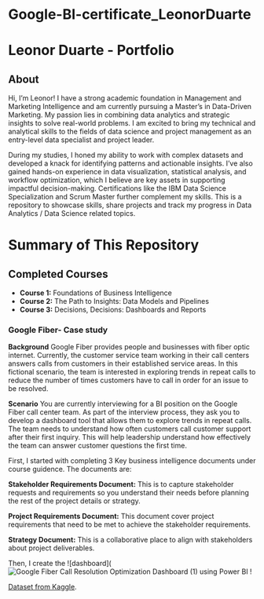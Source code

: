# Google-BI-certificate_LeonorDuarte
# Leonor Duarte - Portfolio
## About
Hi, I’m Leonor! I have a strong academic foundation in Management and Marketing Intelligence and am currently pursuing a Master’s in Data-Driven Marketing. My passion lies in combining data analytics and strategic insights to solve real-world problems. I am excited to bring my technical and analytical skills to the fields of data science and project management as an entry-level data specialist and project leader.

During my studies, I honed my ability to work with complex datasets and developed a knack for identifying patterns and actionable insights. I’ve also gained hands-on experience in data visualization, statistical analysis, and workflow optimization, which I believe are key assets in supporting impactful decision-making. Certifications like the IBM Data Science Specialization and Scrum Master further complement my skills.
This is a repository to showcase skills, share projects and track my progress in Data Analytics / Data Science related topics.

# Summary of This Repository
## Completed Courses 
- **Course 1:** Foundations of Business Intelligence
- **Course 2:** The Path to Insights: Data Models and Pipelines
- **Course 3:** Decisions, Decisions: Dashboards and Reports

### Google Fiber- Case study

**Background** Google Fiber provides people and businesses with fiber optic internet. Currently, the customer service team working in their call centers answers calls from customers in their established service areas. In this fictional scenario, the team is interested in exploring trends in repeat calls to reduce the number of times customers have to call in order for an issue to be resolved.

**Scenario** You are currently interviewing for a BI position on the Google Fiber call center team. As part of the interview process, they ask you to develop a dashboard tool that allows them to explore trends in repeat calls. The team needs to understand how often customers call customer support after their first inquiry. This will help leadership understand how effectively the team can answer customer questions the first time.

First, I started with completing 3 Key business intelligence documents under course guidence. The documents are:

**Stakeholder Requirements Document:** This is to capture stakeholder requests and requirements so you understand their needs before planning the rest of the project details or strategy.

**Project Requirements Document:** This document cover project requirements that need to be met to achieve the stakeholder requirements.

**Strategy Document:** This is a collaborative place to align with stakeholders about project deliverables.

Then, I create the ![dashboard](![Google Fiber Call Resolution Optimization Dashboard (1)](https://github.com/user-attachments/assets/ed4472a3-0e43-4767-b29b-0e445a22983c) using Power BI   !

[Dataset from Kaggle](https://www.kaggle.com/datasets/ericklumula/google-fiber-internet-calls).
